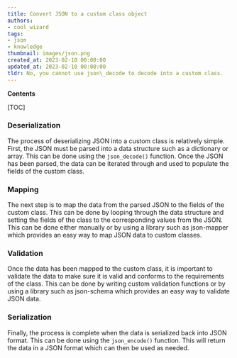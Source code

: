 ```yaml
---
title: Convert JSON to a custom class object
authors:
- cool_wizard
tags:
- json
- knowledge
thumbnail: images/json.png
created_at: 2023-02-10 00:00:00
updated_at: 2023-02-10 00:00:00
tldr: No, you cannot use json\_decode to decode into a custom class.
---
```


**Contents**

[TOC]

### Deserialization

The process of deserializing JSON into a custom class is relatively simple. First, the JSON must be parsed into a data structure such as a dictionary or array. This can be done using the `json_decode()` function. Once the JSON has been parsed, the data can be iterated through and used to populate the fields of the custom class. 

### Mapping

The next step is to map the data from the parsed JSON to the fields of the custom class. This can be done by looping through the data structure and setting the fields of the class to the corresponding values from the JSON. This can be done either manually or by using a library such as json-mapper which provides an easy way to map JSON data to custom classes.

### Validation

Once the data has been mapped to the custom class, it is important to validate the data to make sure it is valid and conforms to the requirements of the class. This can be done by writing custom validation functions or by using a library such as json-schema which provides an easy way to validate JSON data.

### Serialization

Finally, the process is complete when the data is serialized back into JSON format. This can be done using the `json_encode()` function. This will return the data in a JSON format which can then be used as needed.
